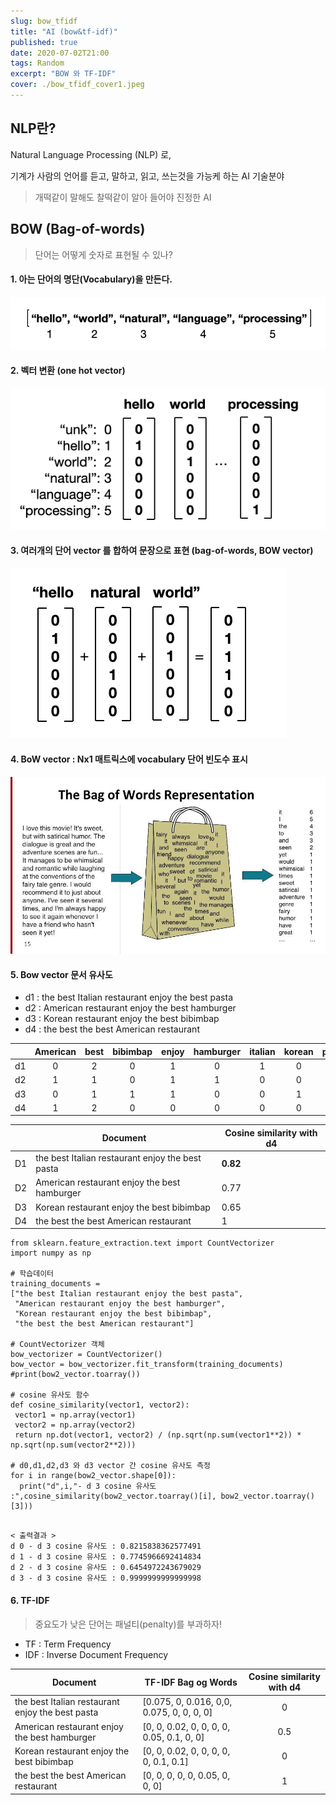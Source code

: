 ```yaml
---
slug: bow_tfidf
title: "AI (bow&tf-idf)"
published: true
date: 2020-07-02T21:00
tags: Random
excerpt: "BOW 와 TF-IDF"
cover: ./bow_tfidf_cover1.jpeg
---
```


## NLP란?

Natural Language Processing (NLP) 로,

기계가 사람의 언어를 듣고, 말하고, 읽고, 쓰는것을 가능케 하는 AI 기술분야

> 개떡같이 말해도 찰떡같이 알아 들어야 진정한 AI



## BOW (Bag-of-words)

> 단어는 어떻게 숫자로 표현될 수 있나?

#### 1. 아는 단어의 명단(Vocabulary)을 만든다.

![vocabulary](./vocabulary.png)

#### 2. 벡터 변환 (one hot vector)

![onehotvector](./onehotvector.png)

#### 3. 여러개의 단어 vector 를 합하여 문장으로 표현 (bag-of-words, BOW vector)

![bow_vector](./bow_vector.png)

#### 4. BoW vector : Nx1 매트릭스에 vocabulary 단어 빈도수 표시

![bow_representation](./bow_representation.jpeg)



#### 5. Bow vector 문서 유사도

- d1 : the best Italian restaurant enjoy the best pasta
- d2 : American restaurant enjoy the best hamburger
- d3 : Korean restaurant enjoy the best bibimbap
- d4 : the best the best American restaurant

|      | American | best | bibimbap | enjoy | hamburger | italian | korean | pasta | restaurant | the  |
| ---- | :------: | :--: | :------: | :---: | :-------: | :-----: | :----: | :---: | ---------- | ---- |
| d1   |    0     |  2   |    0     |   1   |     0     |    1    |   0    |   1   | 1          | 2    |
| d2   |    1     |  1   |    0     |   1   |     1     |    0    |   0    |   0   | 1          | 1    |
| d3   |    0     |  1   |    1     |   1   |     0     |    0    |   1    |   0   | 1          | 1    |
| d4   |    1     |  2   |    0     |   0   |     0     |    0    |   0    |   0   | 1          | 2    |

|      | Document                                         | Cosine similarity with d4 |
| ---- | ------------------------------------------------ | ------------------------- |
| D1   | the best Italian restaurant enjoy the best pasta | **0.82**                  |
| D2   | American restaurant enjoy the best hamburger     | 0.77                      |
| D3   | Korean restaurant enjoy the best bibimbap        | 0.65                      |
| D4   | the best the best American restaurant            | 1                         |

```
from sklearn.feature_extraction.text import CountVectorizer
import numpy as np

# 학습데이터
training_documents = 
["the best Italian restaurant enjoy the best pasta", 
 "American restaurant enjoy the best hamburger", 
 "Korean restaurant enjoy the best bibimbap",
 "the best the best American restaurant"]

# CountVectorizer 객체
bow_vectorizer = CountVectorizer()
bow_vector = bow_vectorizer.fit_transform(training_documents)
#print(bow2_vector.toarray())

# cosine 유사도 함수
def cosine_similarity(vector1, vector2):
 vector1 = np.array(vector1)
 vector2 = np.array(vector2)
 return np.dot(vector1, vector2) / (np.sqrt(np.sum(vector1**2)) * np.sqrt(np.sum(vector2**2)))
 
# d0,d1,d2,d3 와 d3 vector 간 cosine 유사도 측정
for i in range(bow2_vector.shape[0]):
  print("d",i,"- d 3 cosine 유사도 :",cosine_similarity(bow2_vector.toarray()[i], bow2_vector.toarray()[3]))
 
```

```
< 출력결과 >
d 0 - d 3 cosine 유사도 : 0.8215838362577491
d 1 - d 3 cosine 유사도 : 0.7745966692414834
d 2 - d 3 cosine 유사도 : 0.6454972243679029
d 3 - d 3 cosine 유사도 : 0.9999999999999998
```



#### 6. TF-IDF

> 중요도가 낮은 단어는 패널티(penalty)를 부과하자!

- TF : Term Frequency
- IDF : Inverse Document Frequency

| Document                                         | TF-IDF Bag og Words                       | Cosine similarity with d4 |
| ------------------------------------------------ | ----------------------------------------- | :-----------------------: |
| the best Italian restaurant enjoy the best pasta | [0.075, 0, 0.016, 0,0, 0.075, 0, 0, 0, 0] |             0             |
| American restaurant enjoy the best hamburger     | [0, 0, 0.02, 0, 0, 0, 0, 0.05, 0.1, 0, 0] |            0.5            |
| Korean restaurant enjoy the best bibimbap        | [0, 0, 0.02, 0, 0, 0, 0, 0, 0.1, 0.1]     |             0             |
| the best the best American restaurant            | [0, 0, 0, 0, 0, 0.05, 0, 0, 0]            |             1             |

